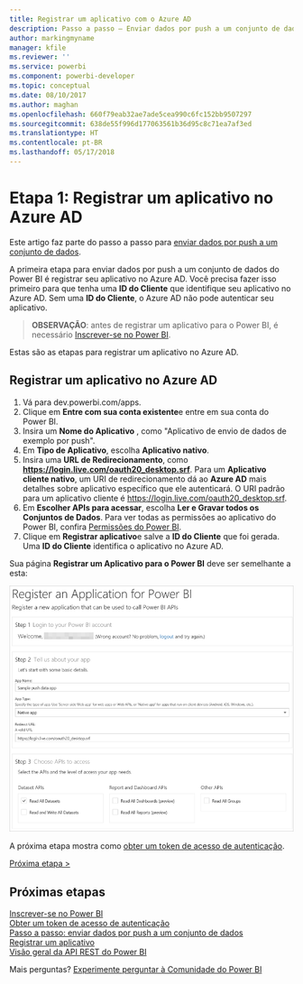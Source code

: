 ```yaml
---
title: Registrar um aplicativo com o Azure AD
description: Passo a passo – Enviar dados por push a um conjunto de dados – Registrar um aplicativo no Azure AD
author: markingmyname
manager: kfile
ms.reviewer: ''
ms.service: powerbi
ms.component: powerbi-developer
ms.topic: conceptual
ms.date: 08/10/2017
ms.author: maghan
ms.openlocfilehash: 660f79eab32ae7ade5cea990c6fc152bb9507297
ms.sourcegitcommit: 638de55f996d177063561b36d95c8c71ea7af3ed
ms.translationtype: HT
ms.contentlocale: pt-BR
ms.lasthandoff: 05/17/2018
---
```

# <a name="step-1-register-an-app-with-azure-ad"></a>Etapa 1: Registrar um aplicativo no Azure AD
Este artigo faz parte do passo a passo para [enviar dados por push a um conjunto de dados](walkthrough-push-data.md).

A primeira etapa para enviar dados por push a um conjunto de dados do Power BI é registrar seu aplicativo no Azure AD. Você precisa fazer isso primeiro para que tenha uma **ID do Cliente** que identifique seu aplicativo no Azure AD. Sem uma **ID do Cliente**, o Azure AD não pode autenticar seu aplicativo.

> **OBSERVAÇÃO**: antes de registrar um aplicativo para o Power BI, é necessário [Inscrever-se no Power BI](create-an-azure-active-directory-tenant.md).
> 
> 

Estas são as etapas para registrar um aplicativo no Azure AD.

## <a name="register-an-app-in-azure-ad"></a>Registrar um aplicativo no Azure AD
1. Vá para dev.powerbi.com/apps.
2. Clique em **Entre com sua conta existente**e entre em sua conta do Power BI.
3. Insira um **Nome do Aplicativo** , como "Aplicativo de envio de dados de exemplo por push".
4. Em **Tipo de Aplicativo**, escolha **Aplicativo nativo**.
5. Insira uma **URL de Redirecionamento**, como **https://login.live.com/oauth20_desktop.srf**. Para um **Aplicativo cliente nativo**, um URI de redirecionamento dá ao **Azure AD** mais detalhes sobre aplicativo específico que ele autenticará. O URI padrão para um aplicativo cliente é https://login.live.com/oauth20_desktop.srf.
6. Em **Escolher APIs para acessar**, escolha **Ler e Gravar todos os Conjuntos de Dados**. Para ver todas as permissões ao aplicativo do Power BI, confira [Permissões do Power BI](power-bi-permissions.md).
7. Clique em **Registrar aplicativo**e salve a **ID do Cliente** que foi gerada. Uma **ID do Cliente** identifica o aplicativo no Azure AD.

Sua página **Registrar um Aplicativo para o Power BI** deve ser semelhante a esta:

![](media/walkthrough-push-data-register-app-with-azure-ad/powerbi-developer-sample-register-app.png)

A próxima etapa mostra como [obter um token de acesso de autenticação](walkthrough-push-data-get-token.md).

[Próxima etapa >](walkthrough-push-data-get-token.md)

## <a name="next-steps"></a>Próximas etapas
[Inscrever-se no Power BI](create-an-azure-active-directory-tenant.md)  
[Obter um token de acesso de autenticação](walkthrough-push-data-get-token.md)  
[Passo a passo: enviar dados por push a um conjunto de dados](walkthrough-push-data.md)  
[Registrar um aplicativo](register-app.md)  
[Visão geral da API REST do Power BI](overview-of-power-bi-rest-api.md)  

Mais perguntas? [Experimente perguntar à Comunidade do Power BI](http://community.powerbi.com/)

